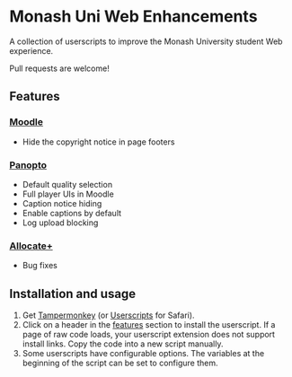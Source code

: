 # Monash Uni Web Enhancements
A collection of userscripts to improve the Monash University student Web experience.

Pull requests are welcome!

## Features
### [Moodle](userscripts/moodle.user.js?raw=true)
- Hide the copyright notice in page footers

### [Panopto](userscripts/panopto.user.js?raw=true)
- Default quality selection
- Full player UIs in Moodle
- Caption notice hiding
- Enable captions by default
- Log upload blocking

### [Allocate+](userscripts/allocate_plus.user.js?raw=true)
- Bug fixes

## Installation and usage
1. Get [Tampermonkey](https://www.tampermonkey.net)
   (or [Userscripts](https://apps.apple.com/us/app/userscripts/id1463298887) for Safari).
2. Click on a header in the [features](#features) section to install the userscript.
   If a page of raw code loads, your userscript extension does not support install links. Copy the code into a new script manually.
3. Some userscripts have configurable options. The variables at the beginning of the
   script can be set to configure them.